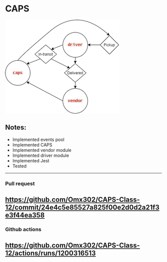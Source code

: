 # CAPS

![img](./ll11.png)
## Notes:
- Implemented events pool
- Implemented CAPS
- Implemented vendor module
- Implemented driver module
- Implemented Jest
- Tested


---
### Pull request
https://github.com/Omx302/CAPS-Class-12/commit/24e4c5e85527a825f00e2d0d2a21f3e3f44ea358
---
### Github actions
https://github.com/Omx302/CAPS-Class-12/actions/runs/1200316513
----
